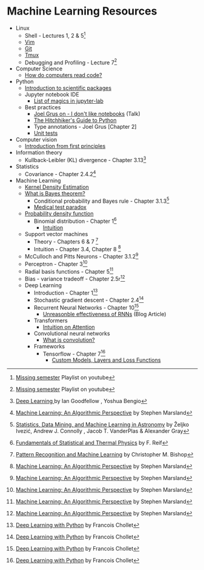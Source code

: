# Machine Learning Resources

- Linux
    - Shell - Lectures 1, 2 & 5[^1]
    - [Vim](https://www.youtube.com/watch?v=a6Q8Na575qc)
    - [Git](https://www.youtube.com/watch?v=2sjqTHE0zok)
    - [Tmux](https://www.youtube.com/watch?v=e8BO_dYxk5c&t=881s)
    - Debugging and Profiling - Lecture 7[^1]
- Computer Science
    - [How do computers read code?](https://www.youtube.com/watch?v=QXjU9qTsYCc)
- Python
    - [Introduction to scientific packages](https://lectures.scientific-python.org/)
    - Jupyter notebook IDE
        - [List of magics in jupyter-lab](https://ipython.readthedocs.io/en/stable/interactive/magics.html)
    - Best practices
        - [Joel Grus on - I don't like notebooks](https://youtu.be/7jiPeIFXb6U) (Talk)
        - [The Hitchhiker's Guide to Python](https://docs.python-guide.org/)
        - Type annotations - Joel Grus [Chapter 2]
        - [Unit tests](https://www.youtube.com/watch?v=6tNS--WetLI)
- Computer vision
    - [Introduction from first principles](https://fpcv.cs.columbia.edu/)
- Information theory
    - Kullback-Leibler (KL) divergence - Chapter 3.13[^8]
- Statistics
    - Covariance - Chapter 2.4.2[^3]
- Machine Learning
    - [Kernel Density Estimation](https://www.youtube.com/watch?v=t1PEhjyzxLA)
    - [What is Bayes theorem?](https://youtu.be/KuXjwB4LzSA)
        - Conditional probability and Bayes rule - Chapter 3.1.3[^5] 
        - [Medical test paradox](https://www.youtube.com/watch?v=lG4VkPoG3ko)
    - [Probability density function](https://www.youtube.com/watch?v=lG4VkPoG3ko)
        - Binomial distribution - Chapter 1[^7]
            - [Intuition](https://youtu.be/8idr1WZ1A7Q)
    - Support vector machines
        - Theory -  Chapters 6 & 7 [^2]
        - Intuition - Chapter 3.4, Chapter 8 [^3]
    - McCulloch and Pitts Neurons - Chapter 3.1.2[^3]
    - Perceptron  - Chapter 3[^3]
    - Radial basis functions - Chapter 5[^3]
    - Bias - variance tradeoff - Chapter 2.5r[^3]
    - Deep Learning
        - Introduction - Chapter 1[^6]
        - Stochastic gradient descent - Chapter 2.4[^6]
        - Recurrent Neural Networks - Chapter 10[^6]
            - [Unreasonble effectiveness of RNNs](https://karpathy.github.io/2015/05/21/rnn-effectiveness/) (Blog Article)
        - Transformers
            - [Intuition on Attention](https://youtu.be/eMlx5fFNoYc)
        - Convolutional neural networks
            - [What is convolution?](https://youtu.be/KuXjwB4LzSA)
        - Frameworks
            - Tensorflow - Chapter 7[^6]
                - [Custom Models, Layers and Loss Functions](https://www.coursera.org/learn/custom-models-layers-loss-functions-with-tensorflow)


[^1]: [Missing semester](https://www.youtube.com/playlist?list=PLyzOVJj3bHQuloKGG59rS43e29ro7I57J) Playlist on youtube
[^2]: [Pattern Recognition and Machine Learning](https://www.amazon.com/Pattern-Recognition-Learning-Information-Statistics/dp/0387310738/) by Christopher M. Bishop
[^3]: [Machine Learning: An Algorithmic Perspective](https://www.amazon.com/Machine-Learning-Algorithmic-Perspective-Recognition/dp/1466583282/) by Stephen Marsland
[^4]: [Deep Learning for Computer Vision](https://pyimagesearch.com/deep-learning-computer-vision-python-book/) by Adrian Rosebrock
[^5]: [Statistics, Data Mining, and Machine Learning in Astronomy](https://www.amazon.com/Statistics-Mining-Machine-Learning-Astronomy/dp/0691198306) by Željko Ivezić, Andrew J. Connolly , Jacob T. VanderPlas & Alexander Gray
[^6]: [Deep Learning with Python](https://www.amazon.com/Learning-Python-Second-Fran%C3%A7ois-Chollet/dp/1617296864/) by Francois Chollet
[^7]: [Fundamentals of Statistical and Thermal Physics](https://www.amazon.com/Fundamentals-Statistical-Thermal-Physics-Reif/dp/9380663145) by F. Reif
[^8]: [Deep Learning ](https://www.amazon.com/Deep-Learning-Adaptive-Computation-Machine/dp/0262035618) by Ian Goodfellow , Yoshua Bengio
